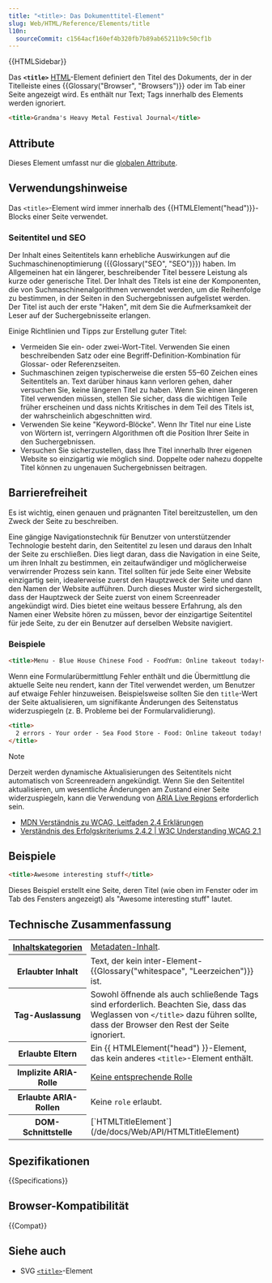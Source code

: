 ```yaml
---
title: "<title>: Das Dokumenttitel-Element"
slug: Web/HTML/Reference/Elements/title
l10n:
  sourceCommit: c1564acf160ef4b320fb7b89ab65211b9c50cf1b
---
```


{{HTMLSidebar}}

Das **`<title>`** [HTML](/de/docs/Web/HTML)-Element definiert den Titel des Dokuments, der in der Titelleiste eines {{Glossary("Browser", "Browsers")}} oder im Tab einer Seite angezeigt wird. Es enthält nur Text; Tags innerhalb des Elements werden ignoriert.

```html
<title>Grandma's Heavy Metal Festival Journal</title>
```

## Attribute

Dieses Element umfasst nur die [globalen Attribute](/de/docs/Web/HTML/Reference/Global_attributes).

## Verwendungshinweise

Das `<title>`-Element wird immer innerhalb des {{HTMLElement("head")}}-Blocks einer Seite verwendet.

### Seitentitel und SEO

Der Inhalt eines Seitentitels kann erhebliche Auswirkungen auf die Suchmaschinenoptimierung ({{Glossary("SEO", "SEO")}}) haben. Im Allgemeinen hat ein längerer, beschreibender Titel bessere Leistung als kurze oder generische Titel. Der Inhalt des Titels ist eine der Komponenten, die von Suchmaschinenalgorithmen verwendet werden, um die Reihenfolge zu bestimmen, in der Seiten in den Suchergebnissen aufgelistet werden. Der Titel ist auch der erste "Haken", mit dem Sie die Aufmerksamkeit der Leser auf der Suchergebnisseite erlangen.

Einige Richtlinien und Tipps zur Erstellung guter Titel:

- Vermeiden Sie ein- oder zwei-Wort-Titel. Verwenden Sie einen beschreibenden Satz oder eine Begriff-Definition-Kombination für Glossar- oder Referenzseiten.
- Suchmaschinen zeigen typischerweise die ersten 55–60 Zeichen eines Seitentitels an. Text darüber hinaus kann verloren gehen, daher versuchen Sie, keine längeren Titel zu haben. Wenn Sie einen längeren Titel verwenden müssen, stellen Sie sicher, dass die wichtigen Teile früher erscheinen und dass nichts Kritisches in dem Teil des Titels ist, der wahrscheinlich abgeschnitten wird.
- Verwenden Sie keine "Keyword-Blöcke". Wenn Ihr Titel nur eine Liste von Wörtern ist, verringern Algorithmen oft die Position Ihrer Seite in den Suchergebnissen.
- Versuchen Sie sicherzustellen, dass Ihre Titel innerhalb Ihrer eigenen Website so einzigartig wie möglich sind. Doppelte oder nahezu doppelte Titel können zu ungenauen Suchergebnissen beitragen.

## Barrierefreiheit

Es ist wichtig, einen genauen und prägnanten Titel bereitzustellen, um den Zweck der Seite zu beschreiben.

Eine gängige Navigationstechnik für Benutzer von unterstützender Technologie besteht darin, den Seitentitel zu lesen und daraus den Inhalt der Seite zu erschließen. Dies liegt daran, dass die Navigation in eine Seite, um ihren Inhalt zu bestimmen, ein zeitaufwändiger und möglicherweise verwirrender Prozess sein kann. Titel sollten für jede Seite einer Website einzigartig sein, idealerweise zuerst den Hauptzweck der Seite und dann den Namen der Website aufführen. Durch dieses Muster wird sichergestellt, dass der Hauptzweck der Seite zuerst von einem Screenreader angekündigt wird. Dies bietet eine weitaus bessere Erfahrung, als den Namen einer Website hören zu müssen, bevor der einzigartige Seitentitel für jede Seite, zu der ein Benutzer auf derselben Website navigiert.

### Beispiele

```html
<title>Menu - Blue House Chinese Food - FoodYum: Online takeout today!</title>
```

Wenn eine Formularübermittlung Fehler enthält und die Übermittlung die aktuelle Seite neu rendert, kann der Titel verwendet werden, um Benutzer auf etwaige Fehler hinzuweisen. Beispielsweise sollten Sie den `title`-Wert der Seite aktualisieren, um signifikante Änderungen des Seitenstatus widerzuspiegeln (z. B. Probleme bei der Formularvalidierung).

```html
<title>
  2 errors - Your order - Sea Food Store - Food: Online takeout today!
</title>
```

> [!NOTE]
> Derzeit werden dynamische Aktualisierungen des Seitentitels nicht automatisch von Screenreadern angekündigt. Wenn Sie den Seitentitel aktualisieren, um wesentliche Änderungen am Zustand einer Seite widerzuspiegeln, kann die Verwendung von [ARIA Live Regions](/de/docs/Web/Accessibility/ARIA/Guides/Live_regions) erforderlich sein.

- [MDN Verständnis zu WCAG, Leitfaden 2.4 Erklärungen](/de/docs/Web/Accessibility/Guides/Understanding_WCAG/Operable#guideline_2.4_—_navigable_provide_ways_to_help_users_navigate_find_content_and_determine_where_they_are)
- [Verständnis des Erfolgskriteriums 2.4.2 | W3C Understanding WCAG 2.1](https://www.w3.org/WAI/WCAG21/Understanding/page-titled.html)

## Beispiele

```html
<title>Awesome interesting stuff</title>
```

Dieses Beispiel erstellt eine Seite, deren Titel (wie oben im Fenster oder im Tab des Fensters angezeigt) als "Awesome interesting stuff" lautet.

## Technische Zusammenfassung

<table class="properties">
  <tbody>
    <tr>
      <th scope="row">
        <a href="/de/docs/Web/HTML/Guides/Content_categories"
          >Inhaltskategorien</a
        >
      </th>
      <td>
        <a href="/de/docs/Web/HTML/Guides/Content_categories#metadata_content"
          >Metadaten-Inhalt</a
        >.
      </td>
    </tr>
    <tr>
      <th scope="row">Erlaubter Inhalt</th>
      <td>
        Text, der kein inter-Element-{{Glossary("whitespace", "Leerzeichen")}} ist.
      </td>
    </tr>
    <tr>
      <th scope="row">Tag-Auslassung</th>
      <td>
        Sowohl öffnende als auch schließende Tags sind erforderlich. Beachten Sie, dass das Weglassen von
        <code>&#x3C;/title></code> dazu führen sollte, dass der Browser den Rest
        der Seite ignoriert.
      </td>
    </tr>
    <tr>
      <th scope="row">Erlaubte Eltern</th>
      <td>
        Ein {{ HTMLElement("head") }}-Element, das kein anderes
        <code>&lt;title&gt;</code>-Element enthält.
      </td>
    </tr>
    <tr>
      <th scope="row">Implizite ARIA-Rolle</th>
      <td>
        <a href="https://w3c.github.io/html-aria/#dfn-no-corresponding-role"
          >Keine entsprechende Rolle</a
        >
      </td>
    </tr>
    <tr>
      <th scope="row">Erlaubte ARIA-Rollen</th>
      <td>Keine <code>role</code> erlaubt.</td>
    </tr>
    <tr>
      <th scope="row">DOM-Schnittstelle</th>
      <td>[`HTMLTitleElement`](/de/docs/Web/API/HTMLTitleElement)</td>
    </tr>
  </tbody>
</table>

## Spezifikationen

{{Specifications}}

## Browser-Kompatibilität

{{Compat}}

## Siehe auch

- SVG [`<title>`](/de/docs/Web/SVG/Reference/Element/title)-Element
